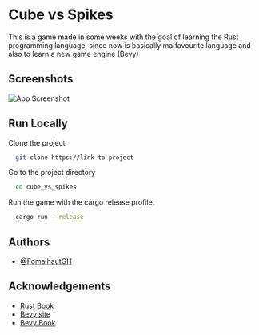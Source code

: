 
# Cube vs Spikes

This is a game made in some weeks with the goal of learning the Rust programming language,
since now is basically ma favourite language and also to learn a new game engine (Bevy)

## Screenshots

![App Screenshot](https://cdn.discordapp.com/attachments/638124278616817710/1009514687173492796/game_screen.png)

## Run Locally

Clone the project

```bash
  git clone https://link-to-project
```

Go to the project directory

```bash
  cd cube_vs_spikes
```

Run the game with the cargo release profile.

```bash
  cargo run --release
```

## Authors

- [@FomalhautGH](https://github.com/FomalhautGH)

## Acknowledgements

 - [Rust Book](https://doc.rust-lang.org/book)
 - [Bevy site](https://bevyengine.org)
 - [Bevy Book](https://bevy-cheatbook.github.io/introduction.html)